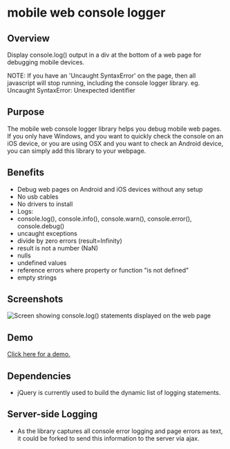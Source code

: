 # mobile web console logger

## Overview
Display console.log() output in a div at the bottom of a web page for debugging mobile devices.

NOTE: If you have an 'Uncaught SyntaxError' on the page, then all javascript will stop running, including the console logger library.
eg. 
	Uncaught SyntaxError: Unexpected identifier

## Purpose

The mobile web console logger library helps you debug mobile web pages. If you only have Windows, and you want to quickly check the console on an iOS device, or you are using OSX and you want to check an Android device, you can simply add this library to your webpage.

## Benefits

* Debug web pages on Android and iOS devices without any setup
* No usb cables
* No drivers to install
* Logs:
 * console.log(), console.info(), console.warn(), console.error(), console.debug()
 * uncaught exceptions
 * divide by zero errors (result=Infinity)
 * result is not a number (NaN)
 * nulls
 * undefined values
 * reference errors where property or function "is not defined"
 * empty strings

## Screenshots

![Screen showing console.log() statements displayed on the web page](/docs/img/screen1.png?raw=true "Screen showing console.log() statements displayed on the web page")

## Demo

[Click here for a demo.](https://erspark2002.github.io/mobile-web-console-logger/)

## Dependencies

* jQuery is currently used to build the dynamic list of logging statements.

## Server-side Logging

* As the library captures all console error logging and page errors as text, it could be forked to send this information to the server via ajax.
